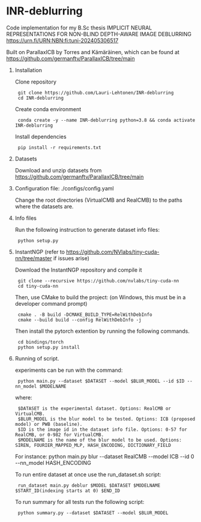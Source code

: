 # INR-deblurring
Code implementation for my B.Sc thesis IMPLICIT NEURAL REPRESENTATIONS FOR NON-BLIND DEPTH-AWARE IMAGE DEBLURRING https://urn.fi/URN:NBN:fi:tuni-202405306517

Built on ParallaxICB by Torres and Kämäräinen, which can be found at https://github.com/germanftv/ParallaxICB/tree/main


1. Installation
    
    Clone repository
    
        git clone https://github.com/Lauri-Lehtonen/INR-deblurring
        cd INR-deblurring
    
    Create conda environment
    
        conda create -y --name INR-deblurring python=3.8 && conda activate INR-deblurring
    
    Install dependencies
    
        pip install -r requirements.txt

3. Datasets

    Download and unzip datasets from https://github.com/germanftv/ParallaxICB/tree/main

4. Configuration file: ./configs/config.yaml

    Change the root directories (VirtualCMB and RealCMB) to the paths where the datasets are.

5. Info files

    Run the following instruction to generate dataset info files:
    
        python setup.py
    
6. InstantNGP (refer to https://github.com/NVlabs/tiny-cuda-nn/tree/master if issues arise)
   
    Download the InstantNGP repository and compile it

        git clone --recursive https://github.com/nvlabs/tiny-cuda-nn
        cd tiny-cuda-nn
       
    Then, use CMake to build the project: (on Windows, this must be in a developer command prompt)
    
        cmake . -B build -DCMAKE_BUILD_TYPE=RelWithDebInfo
        cmake --build build --config RelWithDebInfo -j

    Then install the pytorch extention by running the following commands.
    
        cd bindings/torch
        python setup.py install

7. Running of script.

    experiments can be run with the command:
    
        python main.py --dataset $DATASET --model $BLUR_MODEL --id $ID --nn_model $MODELNAME
    
    where:
    
        $DATASET is the experimental dataset. Options: RealCMB or VirtualCMB.
        $BLUR_MODEL is the blur model to be tested. Options: ICB (proposed model) or PWB (baseline).
        $ID is the image id in the dataset info file. Options: 0-57 for RealCMB, or 0-982 for VirtualCMB.
        $MODELNAME is the name of the blur model to be used. Options: SIREN, FOURIER_MAPPED_MLP, HASH_ENCODING, DICTIONARY_FIELD
    
    For instance: python main.py blur --dataset RealCMB --model ICB --id 0 --nn_model HASH_ENCODING
    
    To run entire dataset at once use the run_dataset.sh script:
    
        run_dataset main.py deblur $MODEL $DATASET $MODELNAME $START_ID(indexing starts at 0) $END_ID
    
    To run summary for all tests run the following script:
    
        python summary.py --dataset $DATASET --model $BLUR_MODEL 
